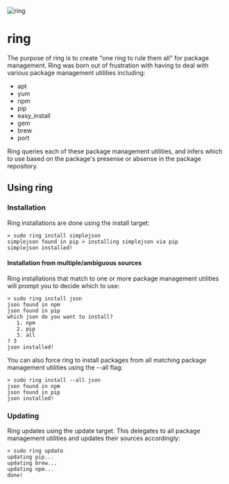 ![ring](https://raw.github.com/benburton/ring/master/ring.png)
# ring

The purpose of ring is to create "one ring to rule them all" for package management. Ring was born out of frustration with having to deal with various package management utilities including:
 * apt
 * yum
 * npm
 * pip
 * easy_install
 * gem
 * brew
 * port

Ring queries each of these package management utilities, and infers which to use based on the package's presense or absense in the package repository.

## Using ring

### Installation

Ring installations are done using the install target:

    > sudo ring install simplejson
    simplejson found in pip > installing simplejson via pip
    simplejson installed!

#### Installation from multiple/ambiguous sources

Ring installations that match to one or more package management utilities will prompt you to decide which to use:

    > sudo ring install json
    json found in npm
    json found in pip
    which json do you want to install?
       1. npm
       2. pip
       3. all
    ? 3
    json installed!


You can also force ring to install packages from all matching package management utilities using the --all flag:

    > sudo ring install --all json
    json found in npm
    json found in pip
    json installed!


### Updating

Ring updates using the update target. This delegates to all package management utilities and updates their sources accordingly:

    > sudo ring update
    updating pip...
    updating brew...
    updating npm...
    done!

